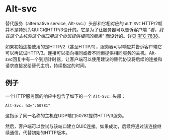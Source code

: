 # Alt-svc

替代服务（alternative service, Alt-svc:）头部和它相对应的 `ALT-SVC` HTTP/2帧并不是特别为QUIC和HTTP/3设计的。它是为了让服务器可以告诉客户端 *“看，我在这个主机的这个端口用这个协议提供相同的服务”* 而设计的。详见 [RFC 7838](https://tools.ietf.org/html/rfc7838)。

如果初始连接使用的是HTTP/2（甚至HTTP/1），服务器可以响应并告诉客户端它可以再试试HTTP/3。连接可以指向相同或者不同但提供相同服务的主机。Alt-svc回复中有一个到期计时器，让客户端可以使用建议的替代协议将后续的连接和请求直接发给替代主机，持续指定的时间。

## 例子

一个HTTP服务器的响应中包含了如下的一个 `Alt-Svc:` 头部：

    Alt-Svc: h3=":50781"

这指示了同一名称的主机在UDP端口50781提供HTTP/3服务。

然后，客户端可以尝试与该端口建立QUIC连接。如果成功，后续将通过该连接继续通信，代替初始的HTTP版本。
